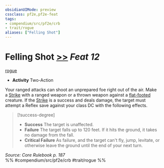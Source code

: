 ```yaml
---
obsidianUIMode: preview
cssclass: pf2e,pf2e-feat
tags:
- compendium/src/pf2e/crb
- trait/rogue
aliases: ["Felling Shot"]
---
```

# Felling Shot  [>>](../../Rules/core-rulebook/chapter-9-playing-the-game.md#Actions "Two-Action") *Feat 12*  
[rogue](../../Rules/traits/rogue.md)  

- **Activity** Two-Action

Your ranged attacks can shoot an unprepared foe right out of the air. Make a [Strike](../../Rules/actions/strike.md) with a ranged weapon or a thrown weapon against a [flat-footed](../../Rules/conditions.md#Flat-footed) creature. If the [Strike](../../Rules/actions/strike.md) is a success and deals damage, the target must attempt a Reflex save against your class DC with the following effects.

> [!success-degree] 
> - **Success** The target is unaffected.
> - **Failure** The target falls up to 120 feet. If it hits the ground, it takes no damage from the fall.
> - **Critical Failure** As failure, and the target can't fly, jump, levitate, or otherwise leave the ground until the end of your next turn.

*Source: Core Rulebook p. 187*  
%% #compendium/src/pf2e/crb #trait/rogue %%